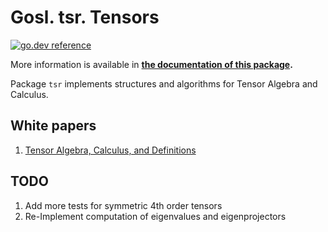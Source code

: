 # Gosl. tsr. Tensors

[![go.dev reference](https://img.shields.io/badge/go.dev-reference-007d9c?logo=go&logoColor=white&style=flat-square)](https://pkg.go.dev/github.com/cpmech/gosl/tsr)

More information is available in **[the documentation of this package](https://pkg.go.dev/github.com/cpmech/gosl/tsr).**

Package `tsr` implements structures and algorithms for Tensor Algebra and Calculus.

## White papers

1. [Tensor Algebra, Calculus, and Definitions](https://github.com/cpmech/gosl/blob/master/doc/definitions.pdf)

## TODO

1. Add more tests for symmetric 4th order tensors
2. Re-Implement computation of eigenvalues and eigenprojectors
